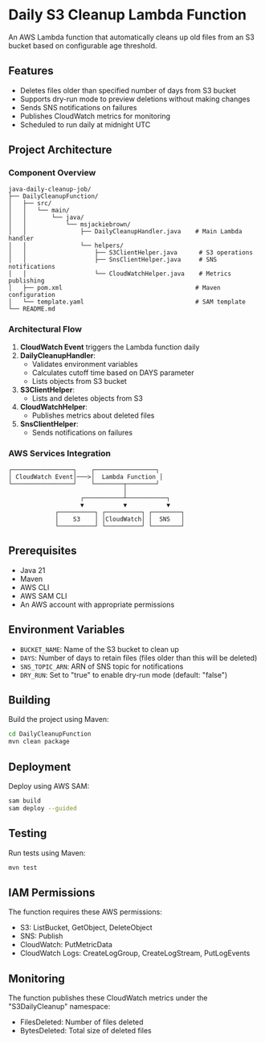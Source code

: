 # Daily S3 Cleanup Lambda Function

An AWS Lambda function that automatically cleans up old files from an S3 bucket based on configurable age threshold.

## Features

- Deletes files older than specified number of days from S3 bucket
- Supports dry-run mode to preview deletions without making changes
- Sends SNS notifications on failures
- Publishes CloudWatch metrics for monitoring
- Scheduled to run daily at midnight UTC

## Project Architecture

### Component Overview
```
java-daily-cleanup-job/
├── DailyCleanupFunction/
│   ├── src/
│   │   └── main/
│   │       └── java/
│   │           └── msjackiebrown/
│   │               ├── DailyCleanupHandler.java    # Main Lambda handler
│   │               └── helpers/
│   │                   ├── S3ClientHelper.java      # S3 operations
│   │                   ├── SnsClientHelper.java     # SNS notifications
│   │                   └── CloudWatchHelper.java    # Metrics publishing
│   ├── pom.xml                                     # Maven configuration
│   └── template.yaml                               # SAM template
└── README.md
```

### Architectural Flow
1. **CloudWatch Event** triggers the Lambda function daily
2. **DailyCleanupHandler**:
   - Validates environment variables
   - Calculates cutoff time based on DAYS parameter
   - Lists objects from S3 bucket
3. **S3ClientHelper**:
   - Lists and deletes objects from S3
4. **CloudWatchHelper**:
   - Publishes metrics about deleted files
5. **SnsClientHelper**:
   - Sends notifications on failures

### AWS Services Integration
```
┌─────────────────┐    ┌─────────────────┐
│ CloudWatch Event│───>│  Lambda Function │
└─────────────────┘    └────────┬────────┘
                                │
                    ┌───────────┴───────────┐
                    ▼           ▼           ▼
             ┌──────────┐ ┌──────────┐ ┌────────┐
             │    S3    │ │CloudWatch│ │  SNS   │
             └──────────┘ └──────────┘ └────────┘
```

## Prerequisites

- Java 21
- Maven
- AWS CLI
- AWS SAM CLI
- An AWS account with appropriate permissions

## Environment Variables

- `BUCKET_NAME`: Name of the S3 bucket to clean up
- `DAYS`: Number of days to retain files (files older than this will be deleted)
- `SNS_TOPIC_ARN`: ARN of SNS topic for notifications
- `DRY_RUN`: Set to "true" to enable dry-run mode (default: "false")

## Building

Build the project using Maven:

```sh
cd DailyCleanupFunction
mvn clean package
```

## Deployment

Deploy using AWS SAM:

```sh
sam build
sam deploy --guided
```

## Testing

Run tests using Maven:

```sh
mvn test
```

## IAM Permissions

The function requires these AWS permissions:
- S3: ListBucket, GetObject, DeleteObject
- SNS: Publish
- CloudWatch: PutMetricData
- CloudWatch Logs: CreateLogGroup, CreateLogStream, PutLogEvents

## Monitoring

The function publishes these CloudWatch metrics under the "S3DailyCleanup" namespace:
- FilesDeleted: Number of files deleted
- BytesDeleted: Total size of deleted files
